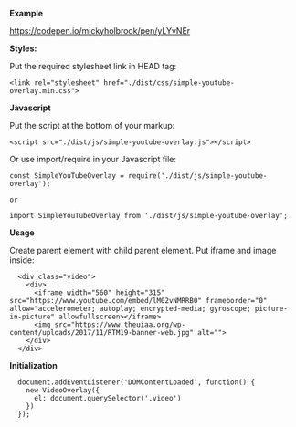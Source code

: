 **Example**

https://codepen.io/mickyholbrook/pen/yLYvNEr

**Styles:**
  
  Put the required stylesheet link in HEAD tag:
  
    <link rel="stylesheet" href="./dist/css/simple-youtube-overlay.min.css">
    
**Javascript**    
    
Put the script at the bottom of your markup: 

    <script src="./dist/js/simple-youtube-overlay.js"></script>    
   
Or use import/require in your Javascript file:
    
    const SimpleYouTubeOverlay = require('./dist/js/simple-youtube-overlay');
    
    or
    
    import SimpleYouTubeOverlay from './dist/js/simple-youtube-overlay';
 
**Usage**
     
Create parent element with child parent element. Put iframe and image inside: 
          
      <div class="video">
        <div>
          <iframe width="560" height="315" src="https://www.youtube.com/embed/lM02vNMRRB0" frameborder="0" allow="accelerometer; autoplay; encrypted-media; gyroscope; picture-in-picture" allowfullscreen></iframe>
          <img src="https://www.theuiaa.org/wp-content/uploads/2017/11/RTM19-banner-web.jpg" alt="">
        </div>
      </div>
         
**Initialization**
 
      document.addEventListener('DOMContentLoaded', function() {
        new VideoOverlay({
          el: document.querySelector('.video')
        })
      });
